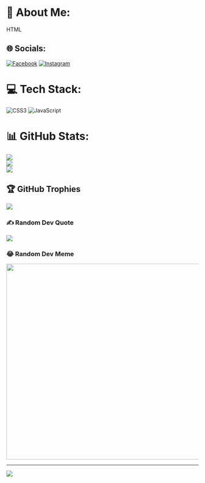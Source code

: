 # 💫 About Me:
HTML 


## 🌐 Socials:
[![Facebook](https://img.shields.io/badge/Facebook-%231877F2.svg?logo=Facebook&logoColor=white)](https://facebook.com/ajved.yaduvanshi) [![Instagram](https://img.shields.io/badge/Instagram-%23E4405F.svg?logo=Instagram&logoColor=white)](https://instagram.com/ajvedpyadav143) 

# 💻 Tech Stack:
![CSS3](https://img.shields.io/badge/css3-%231572B6.svg?style=for-the-badge&logo=css3&logoColor=white) ![JavaScript](https://img.shields.io/badge/javascript-%23323330.svg?style=for-the-badge&logo=javascript&logoColor=%23F7DF1E)
# 📊 GitHub Stats:
![](https://github-readme-stats.vercel.app/api?username=AjvedYadav143&theme=dark&hide_border=true&include_all_commits=false&count_private=false)<br/>
![](https://github-readme-streak-stats.herokuapp.com/?user=AjvedYadav143&theme=dark&hide_border=true)<br/>
![](https://github-readme-stats.vercel.app/api/top-langs/?username=AjvedYadav143&theme=dark&hide_border=true&include_all_commits=false&count_private=false&layout=compact)

## 🏆 GitHub Trophies
![](https://github-profile-trophy.vercel.app/?username=AjvedYadav143&theme=radical&no-frame=false&no-bg=true&margin-w=4)

### ✍️ Random Dev Quote
![](https://quotes-github-readme.vercel.app/api?type=horizontal&theme=radical)

### 😂 Random Dev Meme
<img src="https://random-memer.herokuapp.com/" width="512px"/>

---
[![](https://visitcount.itsvg.in/api?id=AjvedYadav143&icon=0&color=0)](https://visitcount.itsvg.in)
